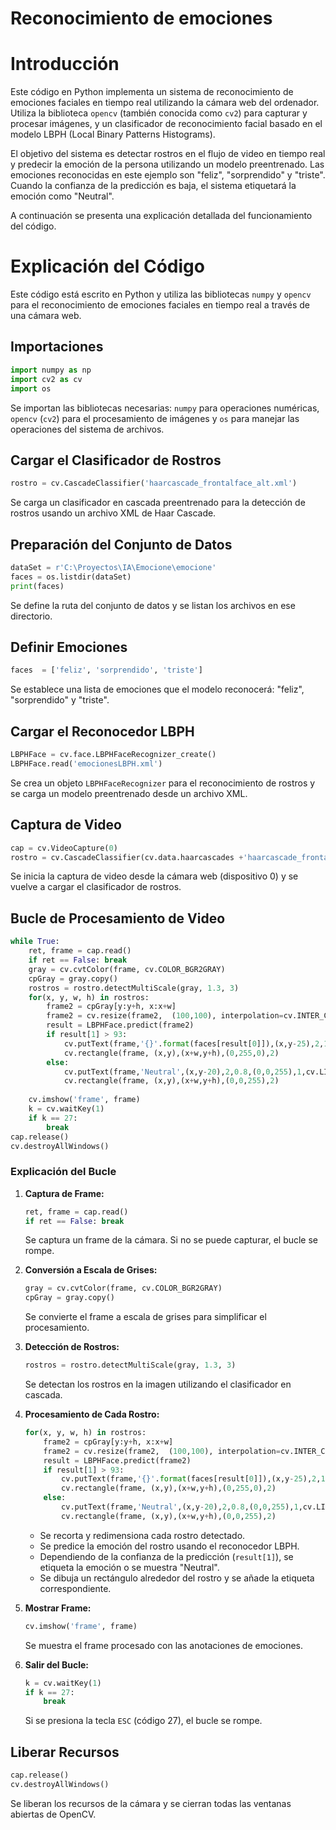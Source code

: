 # Reconocimiento de emociones

# Introducción

Este código en Python implementa un sistema de reconocimiento de emociones faciales en tiempo real utilizando la cámara web del ordenador. Utiliza la biblioteca `opencv` (también conocida como `cv2`) para capturar y procesar imágenes, y un clasificador de reconocimiento facial basado en el modelo LBPH (Local Binary Patterns Histograms).

El objetivo del sistema es detectar rostros en el flujo de video en tiempo real y predecir la emoción de la persona utilizando un modelo preentrenado. Las emociones reconocidas en este ejemplo son "feliz", "sorprendido" y "triste". Cuando la confianza de la predicción es baja, el sistema etiquetará la emoción como "Neutral". 

A continuación se presenta una explicación detallada del funcionamiento del código.

# Explicación del Código

Este código está escrito en Python y utiliza las bibliotecas `numpy` y `opencv` para el reconocimiento de emociones faciales en tiempo real a través de una cámara web.

## Importaciones

```python
import numpy as np 
import cv2 as cv
import os
```

Se importan las bibliotecas necesarias: `numpy` para operaciones numéricas, `opencv` (`cv2`) para el procesamiento de imágenes y `os` para manejar las operaciones del sistema de archivos.

## Cargar el Clasificador de Rostros

```python
rostro = cv.CascadeClassifier('haarcascade_frontalface_alt.xml')
```

Se carga un clasificador en cascada preentrenado para la detección de rostros usando un archivo XML de Haar Cascade.

## Preparación del Conjunto de Datos

```python
dataSet = r'C:\Proyectos\IA\Emocione\emocione'
faces = os.listdir(dataSet)
print(faces)
```

Se define la ruta del conjunto de datos y se listan los archivos en ese directorio.

## Definir Emociones

```python
faces  = ['feliz', 'sorprendido', 'triste']
```

Se establece una lista de emociones que el modelo reconocerá: "feliz", "sorprendido" y "triste".

## Cargar el Reconocedor LBPH

```python
LBPHFace = cv.face.LBPHFaceRecognizer_create()
LBPHFace.read('emocionesLBPH.xml')
```

Se crea un objeto `LBPHFaceRecognizer` para el reconocimiento de rostros y se carga un modelo preentrenado desde un archivo XML.

## Captura de Video

```python
cap = cv.VideoCapture(0)
rostro = cv.CascadeClassifier(cv.data.haarcascades +'haarcascade_frontalface_alt.xml')
```

Se inicia la captura de video desde la cámara web (dispositivo 0) y se vuelve a cargar el clasificador de rostros.

## Bucle de Procesamiento de Video

```python
while True:
    ret, frame = cap.read()
    if ret == False: break
    gray = cv.cvtColor(frame, cv.COLOR_BGR2GRAY)
    cpGray = gray.copy()
    rostros = rostro.detectMultiScale(gray, 1.3, 3)
    for(x, y, w, h) in rostros:
        frame2 = cpGray[y:y+h, x:x+w]
        frame2 = cv.resize(frame2,  (100,100), interpolation=cv.INTER_CUBIC)
        result = LBPHFace.predict(frame2)
        if result[1] > 93:
            cv.putText(frame,'{}'.format(faces[result[0]]),(x,y-25),2,1.1,(0,255,0),1,cv.LINE_AA)
            cv.rectangle(frame, (x,y),(x+w,y+h),(0,255,0),2)
        else:
            cv.putText(frame,'Neutral',(x,y-20),2,0.8,(0,0,255),1,cv.LINE_AA)
            cv.rectangle(frame, (x,y),(x+w,y+h),(0,0,255),2)
    
    cv.imshow('frame', frame)
    k = cv.waitKey(1)
    if k == 27:
        break
cap.release()
cv.destroyAllWindows()
```

### Explicación del Bucle

1. **Captura de Frame:**
   ```python
   ret, frame = cap.read()
   if ret == False: break
   ```
   Se captura un frame de la cámara. Si no se puede capturar, el bucle se rompe.

2. **Conversión a Escala de Grises:**
   ```python
   gray = cv.cvtColor(frame, cv.COLOR_BGR2GRAY)
   cpGray = gray.copy()
   ```
   Se convierte el frame a escala de grises para simplificar el procesamiento.

3. **Detección de Rostros:**
   ```python
   rostros = rostro.detectMultiScale(gray, 1.3, 3)
   ```
   Se detectan los rostros en la imagen utilizando el clasificador en cascada.

4. **Procesamiento de Cada Rostro:**
   ```python
   for(x, y, w, h) in rostros:
       frame2 = cpGray[y:y+h, x:x+w]
       frame2 = cv.resize(frame2,  (100,100), interpolation=cv.INTER_CUBIC)
       result = LBPHFace.predict(frame2)
       if result[1] > 93:
           cv.putText(frame,'{}'.format(faces[result[0]]),(x,y-25),2,1.1,(0,255,0),1,cv.LINE_AA)
           cv.rectangle(frame, (x,y),(x+w,y+h),(0,255,0),2)
       else:
           cv.putText(frame,'Neutral',(x,y-20),2,0.8,(0,0,255),1,cv.LINE_AA)
           cv.rectangle(frame, (x,y),(x+w,y+h),(0,0,255),2)
   ```

   - Se recorta y redimensiona cada rostro detectado.
   - Se predice la emoción del rostro usando el reconocedor LBPH.
   - Dependiendo de la confianza de la predicción (`result[1]`), se etiqueta la emoción o se muestra "Neutral".
   - Se dibuja un rectángulo alrededor del rostro y se añade la etiqueta correspondiente.

5. **Mostrar Frame:**
   ```python
   cv.imshow('frame', frame)
   ```

   Se muestra el frame procesado con las anotaciones de emociones.

6. **Salir del Bucle:**
   ```python
   k = cv.waitKey(1)
   if k == 27:
       break
   ```

   Si se presiona la tecla `ESC` (código 27), el bucle se rompe.

## Liberar Recursos

```python
cap.release()
cv.destroyAllWindows()
```

Se liberan los recursos de la cámara y se cierran todas las ventanas abiertas de OpenCV.
```